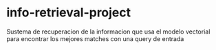 # info-retrieval-project

Sustema de recuperacion de la informacion que usa el modelo vectorial para encontrar los mejores matches con una query de entrada
